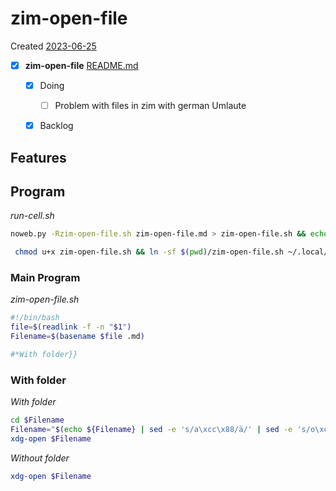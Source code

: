 # zim-open-file
Created [2023-06-25]()
- [x]  **zim-open-file**  [README.md](README.md)
    - [x] Doing
        - [ ] Problem with files in zim with german Umlaute
    - [x] Backlog


## Features


## Program

*run-cell.sh*
```bash
noweb.py -Rzim-open-file.sh zim-open-file.md > zim-open-file.sh && echo 'fertig'
```


```bash
 chmod u+x zim-open-file.sh && ln -sf $(pwd)/zim-open-file.sh ~/.local/bin/zim-open-file.sh && echo 'fertig'
 ```

### Main Program

*zim-open-file.sh*
```bash
#!/bin/bash
file=$(readlink -f -n "$1")
Filename=$(basename $file .md)

#*With folder}}
```

### With folder

*With folder*
```bash
cd $Filename
Filename="$(echo ${Filename} | sed -e 's/a\xcc\x88/ä/' | sed -e 's/o\xcc\x88/ö/' | sed -e 's/u\xcc\x88/ü/' | sed -e 's/A\xcc\x88/Ä/' | sed -e 's/O\xcc\x88/Ö/' | sed -e 's/U\xcc\x88/Ü/')"
xdg-open $Filename
```

*Without folder*
```bash
xdg-open $Filename
```
